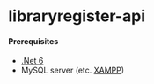 # libraryregister-api

#### Prerequisites
- [.Net 6](https://dotnet.microsoft.com/en-us/download/dotnet/6.0)
- MySQL server (etc. [XAMPP](https://www.apachefriends.org/))
